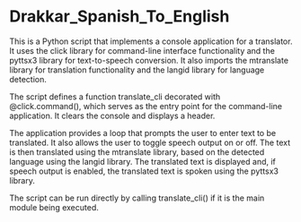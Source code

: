 # Drakkar_Spanish_To_English

This is a Python script that implements a console application for a translator. It uses the click library for command-line interface functionality and the pyttsx3 library for text-to-speech conversion. It also imports the mtranslate library for translation functionality and the langid library for language detection.

The script defines a function translate_cli decorated with @click.command(), which serves as the entry point for the command-line application. It clears the console and displays a header.

The application provides a loop that prompts the user to enter text to be translated. It also allows the user to toggle speech output on or off. The text is then translated using the mtranslate library, based on the detected language using the langid library. The translated text is displayed and, if speech output is enabled, the translated text is spoken using the pyttsx3 library.

The script can be run directly by calling translate_cli() if it is the main module being executed.
